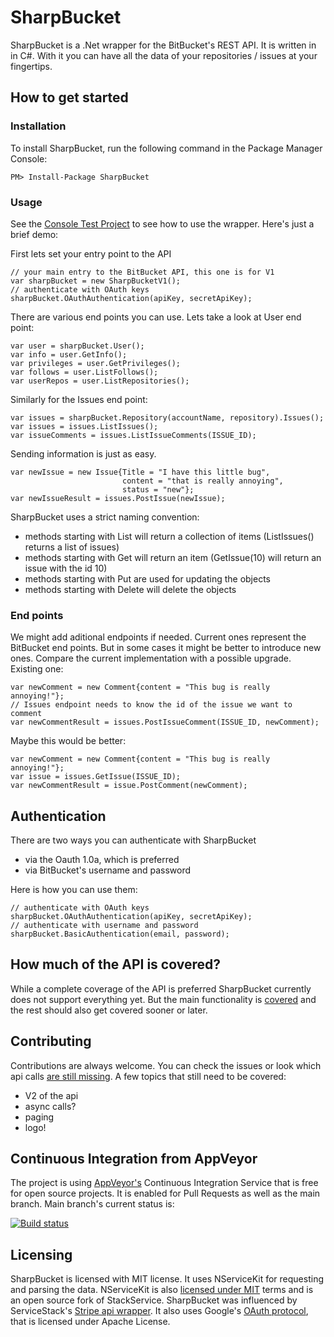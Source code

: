 # SharpBucket
SharpBucket is a .Net wrapper for the BitBucket's REST API. It is written in in C#. With it you can have all the data of your repositories / issues at your fingertips.

## How to get started
### Installation
To install SharpBucket, run the following command in the Package Manager Console:

    PM> Install-Package SharpBucket

### Usage
See the [Console Test Project][1] to see how to use the wrapper. Here's just a brief demo:

First lets set your entry point to the API
```CSharp
// your main entry to the BitBucket API, this one is for V1
var sharpBucket = new SharpBucketV1();
// authenticate with OAuth keys
sharpBucket.OAuthAuthentication(apiKey, secretApiKey);
```

There are various end points you can use. Lets take a look at User end point:
```CSharp
var user = sharpBucket.User();
var info = user.GetInfo();
var privileges = user.GetPrivileges();
var follows = user.ListFollows();
var userRepos = user.ListRepositories();
```

Similarly for the Issues end point:

```CSharp
var issues = sharpBucket.Repository(accountName, repository).Issues();
var issues = issues.ListIssues();
var issueComments = issues.ListIssueComments(ISSUE_ID);
```
Sending information is just as easy.

```CSharp
var newIssue = new Issue{Title = "I have this little bug", 
                         content = "that is really annoying",
                         status = "new"};
var newIssueResult = issues.PostIssue(newIssue);
```

SharpBucket uses a strict naming convention:
- methods starting with List will return a collection of items (ListIssues() returns a list of issues)
- methods starting with Get will return an item (GetIssue(10) will return an issue with the id 10)
- methods starting with Put are used for updating the objects
- methods starting with Delete will delete the objects

### End points

We might add aditional endpoints if needed. Current ones represent the BitBucket end points. But in some cases it might be better to introduce new ones. Compare the current implementation with a possible upgrade. Existing one:
```CSharp
var newComment = new Comment{content = "This bug is really annoying!"};
// Issues endpoint needs to know the id of the issue we want to comment
var newCommentResult = issues.PostIssueComment(ISSUE_ID, newComment);
```
Maybe this would be better:
```CSharp
var newComment = new Comment{content = "This bug is really annoying!"};
var issue = issues.GetIssue(ISSUE_ID);
var newCommentResult = issue.PostComment(newComment);
```
## Authentication
There are two ways you can authenticate with SharpBucket
- via the Oauth 1.0a, which is preferred
- via BitBucket's username and password

Here is how you can use them:
```CSharp
// authenticate with OAuth keys
sharpBucket.OAuthAuthentication(apiKey, secretApiKey);
// authenticate with username and password
sharpBucket.BasicAuthentication(email, password);
```

## How much of the API is covered?
While a complete coverage of the API is preferred SharpBucket currently does not support everything yet. But the main functionality is [covered](https://github.com/MitjaBezensek/SharpBucket/blob/master/Coverage.md) and the rest should also get covered sooner or later.

## Contributing
Contributions are always welcome. You can check the issues or look which api calls [are still missing](https://github.com/MitjaBezensek/SharpBucket/blob/master/Coverage.md). A few topics that still need to be covered:
- V2 of the api
- async calls?
- paging
- logo!

## Continuous Integration from AppVeyor
The project is using [AppVeyor's](http://www.appveyor.com/) Continuous Integration
Service that is free for open source projects. It is enabled for Pull Requests as well as the main branch. Main branch's current status is:

[![Build status](https://ci.appveyor.com/api/projects/status/jtlni3j2fq3j6pxy/branch/master)](https://ci.appveyor.com/project/MitjaBezenek/sharpbucket/branch/master)

## Licensing
SharpBucket is licensed with MIT license. It uses NServiceKit for requesting and parsing the data. NServiceKit is also [licensed under MIT](https://github.com/NServiceKit/NServiceKit.Text/blob/master/LICENSE) terms and is an open source fork of StackService. SharpBucket was influenced by ServiceStack's [Stripe api wrapper](https://github.com/ServiceStack/Stripe). It also uses Google's [OAuth protocol](https://code.google.com/p/oauth/), that is licensed under Apache License.


  [1]: https://github.com/MitjaBezensek/SharpBucket/blob/master/ConsoleTests/Program.cs